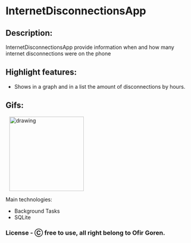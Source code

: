 # InternetDisconnectionsApp

## Description:

InternetDisconnectionsApp provide information when and how many internet disconnections were on the phone



## Highlight features:


* Shows in a graph and in a list the amount of disconnections by hours.

## Gifs:

<img src="https://user-images.githubusercontent.com/68231208/200637119-e5568d54-bffb-4992-8f88-5c398ba49143.gif" alt="drawing" width="200" hspace="10"/> 


Main technologies: 
* Background Tasks
* SQLite


### License - Ⓒ free to use, all right belong to Ofir Goren.
